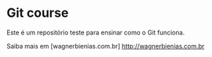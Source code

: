 # Git course

Este é um repositório teste para ensinar como o Git funciona.

Saiba mais em [wagnerbienias.com.br] http://wagnerbienias.com.br
